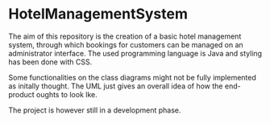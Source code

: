 # HotelManagementSystem
The aim of this repository is the creation of a basic hotel management system, through which bookings for customers can be managed on an administrator interface. 
The used programming language is Java and styling has been done with CSS. 

Some functionalities on the class diagrams might not be fully implemented as initally thought. The UML just gives an overall idea of how the end-product oughts to look lke.

The project is however still in a development phase.


